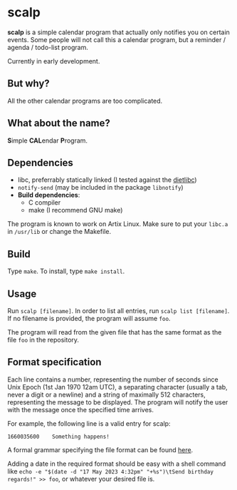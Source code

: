# scalp

**scalp** is a simple calendar program that actually only notifies you on certain events. Some people will not call this a calendar program, but a reminder / agenda / todo-list program.

Currently in early development.

## But why?

All the other calendar programs are too complicated.

## What about the name?

**S**imple **CAL**endar **P**rogram.

## Dependencies

- libc, preferrably statically linked (I tested against the [dietlibc](https://www.fefe.de/dietlibc))
- `notify-send` (may be included in the package `libnotify`)
- **Build dependencies**:
  - C compiler
  - make (I recommend GNU make)

The program is known to work on Artix Linux. Make sure to put your `libc.a` in `/usr/lib` or change the Makefile.

## Build

Type `make`. To install, type `make install`.

## Usage

Run `scalp [filename]`. In order to list all entries, run `scalp list [filename]`.
If no filename is provided, the program will assume `foo`.

The program will read from the given file that has the same format as the file `foo` in the repository.

## Format specification

Each line contains a number, representing the number of seconds since Unix Epoch (1st Jan 1970 12am UTC), a separating character (usually a tab, never a digit or a newline) and a string of maximally 512 characters, representing the message to be displayed.
The program will notify the user with the message once the specified time arrives.

For example, the following line is a valid entry for scalp:

``1660035600	Something happens!``

A formal grammar specifying the file format can be found [here](GRAMMAR).

Adding a date in the required format should be easy with a shell command like `echo -e "$(date -d "17 May 2023 4:32pm" "+%s")\tSend birthday regards!" >> foo`, or whatever your desired file is.
